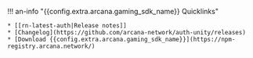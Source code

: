 !!! an-info "{{config.extra.arcana.gaming_sdk_name}} Quicklinks"

    * [[rn-latest-auth|Release notes]]
    * [Changelog](https://github.com/arcana-network/auth-unity/releases)
    * [Download {{config.extra.arcana.gaming_sdk_name}}](https://npm-registry.arcana.network/)